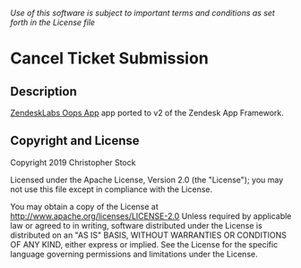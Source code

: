 _Use of this software is subject to important terms and conditions as set forth in the License file_

# Cancel Ticket Submission

## Description

[ZendeskLabs Oops App](https://github.com/zendesklabs/oops_app) app ported to v2 of the Zendesk App Framework.

## Copyright and License

Copyright 2019 Christopher Stock

Licensed under the Apache License, Version 2.0 (the "License"); you may not use this file except in compliance with the License.

You may obtain a copy of the License at
http://www.apache.org/licenses/LICENSE-2.0
Unless required by applicable law or agreed to in writing, software distributed under the License is distributed on an "AS IS" BASIS, WITHOUT WARRANTIES OR CONDITIONS OF ANY KIND, either express or implied. See the License for the specific language governing permissions and limitations under the License.

